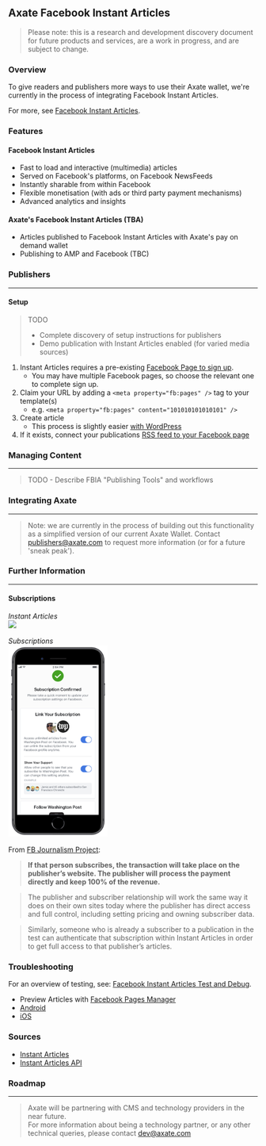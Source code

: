 ## Axate Facebook Instant Articles

> Please note: this is a research and development discovery document for future products and services, are a work in progress, and are subject to change. 


### Overview

To give readers and publishers more ways to use their Axate wallet, we're currently in the process of integrating Facebook Instant Articles. 

For more, see [Facebook Instant Articles](https://instantarticles.fb.com/). 


### Features

#### Facebook Instant Articles

* Fast to load and interactive (multimedia) articles
* Served on Facebook's platforms, on Facebook NewsFeeds
* Instantly sharable from within Facebook
* Flexible monetisation (with ads or third party payment mechanisms)
* Advanced analytics and insights

#### Axate's Facebook Instant Articles (TBA)

* Articles published to Facebook Instant Articles with Axate's pay on demand wallet
* Publishing to AMP and Facebook (TBC)



### Publishers
---

#### Setup

> TODO 
> - Complete discovery of setup instructions for publishers
> - Demo publication with Instant Articles enabled (for varied media sources)


1. Instant Articles requires a pre-existing [Facebook Page to sign up](https://developers.facebook.com/docs/instant-articles/). 
	* You may have multiple Facebook pages, so choose the relevant one to complete sign up.
2. Claim your URL by adding a `<meta property="fb:pages" />` tag to your template(s)
	* e.g. `<meta property="fb:pages" content="101010101010101" />`
3. Create article
	* This process is slightly easier [with WordPress](https://github.com/Automattic/facebook-instant-articles-wp/)
4. If it exists, connect your publications [RSS feed to your Facebook page](https://developers.facebook.com/docs/instant-articles/publishing/setup-rss-feed)


### Managing Content
---

> TODO - Describe FBIA "Publishing Tools" and workflows



### Integrating Axate
---

> Note: we are currently in the process of building out this functionality as a simplified version of our current Axate Wallet. Contact [publishers@axate.com](publishers@axate.com) to request more information (or for a future 'sneak peak').




### Further Information
---

#### Subscriptions

*Instant Articles*  
<img src="../assets/facebook-journalism-project-facebook-instant-articles-3-screens.png" width="500" />

*Subscriptions*  
<img src="../assets/facebook-journalism-project-facebook-instant-articles-link-subscription-screen.png" width="200" />  



From [FB Journalism Project](https://facebookjournalismproject.com/article/testing-subscriptions-support-in-instant-articles/): 

> **If that person subscribes, the transaction will take place on the publisher’s website. The publisher will process the payment directly and keep 100% of the revenue.**

> The publisher and subscriber relationship will work the same way it does on their own sites today where the publisher has direct access and full control, including setting pricing and owning subscriber data.

> Similarly, someone who is already a subscriber to a publication in the test can authenticate that subscription within Instant Articles in order to get full access to that publisher’s articles.


### Troubleshooting

For an overview of testing, see: [Facebook Instant Articles Test and Debug](https://www.facebook.com/help/publisher/155533895103847).  

* Preview Articles with [Facebook Pages Manager](https://www.facebook.com/help/463079013702512)
* [Android](https://play.google.com/store/apps/details?id=com.facebook.pages.app)  
* [iOS](https://apps.apple.com/us/app/facebook-pages-manager/id514643583)  



### Sources 

* [Instant Articles](https://developers.facebook.com/docs/instant-articles)
* [Instant Articles API](https://developers.facebook.com/docs/instant-articles/api)




### Roadmap
---

> Axate will be partnering with CMS and technology providers in the near future.<br />
> For more information about being a technology partner, or any other technical queries, please contact <a href="mailto:dev@axate.com?subject=Integrate with Axate">dev@axate.com</a>
